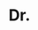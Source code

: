 ---
name: Amir Saffari
title: Dr.
email: NULL
website: NULL
note: NULL
category: Former Members
photo: 
---